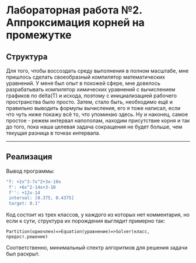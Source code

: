 # Лабораторная работа №2. Аппроксимация корней на промежутке

## Структура

Для того, чтобы воссоздать среду выполнения в полном масштабе, мне пришлось сделать своеобразный компилятор математических уравнений. У меня был опыт в похожей сфере, мне довелось разрабатывать компилятор химических уравнений с вычислением графиков по delta(T) и исхода, поэтому с инициализацией рабочего пространства было просто. Затем, стало быть, необходимо ещё и правильно выводить формулы вычисления, его я тоже написал, если что чуть ниже покажу всё то, что упоминаю здесь. Ну и наконец, самое простое - режем интервал напополам, находим присутствие корня и так до того, пока наша целевая задача сокращения не будет больше, чем текущая разница в точках интервала.

---

## Реализация

Вывод программы:

```bash
"f: +2x^3-7x^2+3x-10x
 f': +6x^2-14x+3-10
 f'': +12x-14
 interval: [0.375, 0.4375]
 target: 0.1"

```

Код состоит из трех классов, у каждого из которых нет комментария, но если к сути, структура их порождения выглядит примерно так:

```log
Partition(одночлен)=>Equation(уравнение)=>Solver(класс, предост.решение)
```

Соответственно, минимальный спектр алгоритмов для решения задачи был раскрыт.
